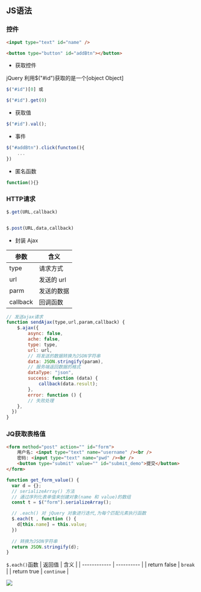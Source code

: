 <!--
 * @Description: 
 * @Version: 1.0
 * @Author: DaLao
 * @Email: dalao_li@163.com
 * @Date: 2022-01-01 01:39:36
 * @LastEditors: dalao
 * @LastEditTime: 2022-04-05 22:04:21
-->

## JS语法


### 控件

```html
<input type="text" id="name" />

<button type="button" id="addBtn"></button>
```


- 获取控件

jQuery 利用$("#id")获取的是一个[object Object]

```js
$("#id")[0] 或 

$("#id").get(0)
```


- 获取值

```js
$("#id").val();
```


- 事件

```js
$("#addBtn").click(functon(){
    ...
})
```


- 匿名函数

```js
function(){}
```


### HTTP请求

```js
$.get(URL,callback)


$.post(URL,data,callback)
```

- 封装 Ajax

| 参数     | 含义       |
| -------- | ---------- |
| type     | 请求方式   |
| url      | 发送的 url |
| parm     | 发送的数据 |
| callback | 回调函数   |


```js
// 发送ajax请求
function sendAjax(type,url,param,callback) {
    $.ajax({
        async: false,
        ache: false,
        type: type,
        url: url,
        // 将发送的数据转换为JSON字符串
        data: JSON.stringify(param),
        // 服务端返回数据的格式
        dataType: "json",
        success: function (data) {
            callback(data.result);
        },
        error: function () {
        // 失败处理
    },
  })
}
```

### JQ获取表格值

```html
<form method="post" action="" id="form">
    用户名: <input type="text" name="username" /><br />
    密码: <input type="text" name="pwd" /><br />
    <button type="submit" value="" id="submit_demo">提交</button>
</form>
```

```js
function get_form_value() {
  var d = {};
  // serializeArray() 方法
  // 通过序列化表单值来创建对象(name 和 value)的数组
  const t = $("form").serializeArray();

  // .each() 对 jQuery 对象进行迭代,为每个匹配元素执行函数
  $.each(t , function () {
    d[this.name] = this.value;
  })
    
  // 转换为JSON字符串
  return JSON.stringify(d);
}
```

`$.each()`函数
| 返回值       | 含义       |
| ------------ | ---------- |
| return false | `break`    |
| return true  | `continue` |

![](https://cdn.hurra.ltd/img/20200528224751.png)